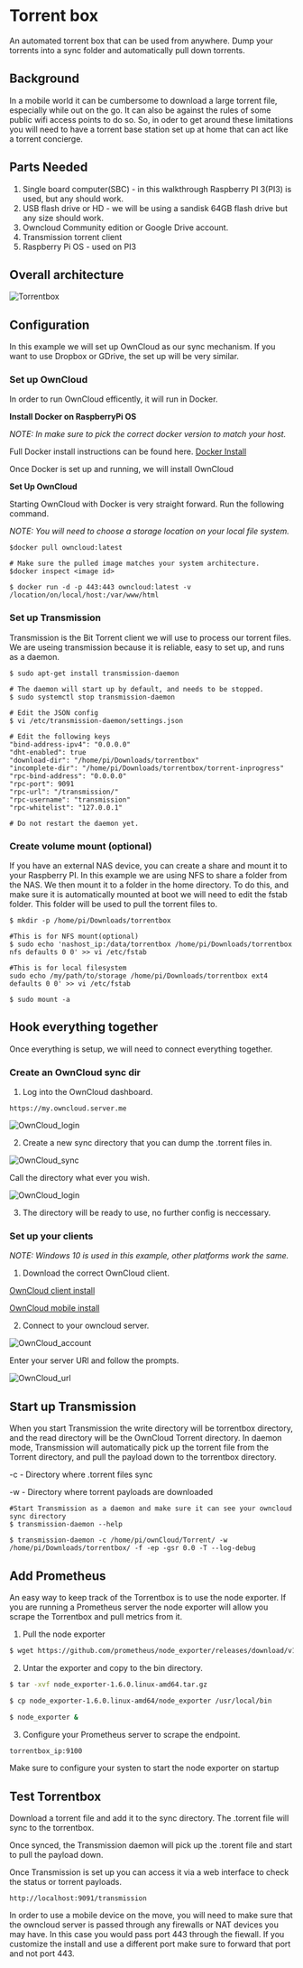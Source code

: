 # Torrent box

An automated torrent box that can be used from anywhere. Dump your torrents into a sync folder and automatically pull down torrents.

## Background

In a mobile world it can be cumbersome to download a large torrent file, especially while out on the go. It can also be against the rules of some public wifi access points to do so.
So, in oder to get around these limitations you will need to have a torrent base station set up at home that can act like a torrent concierge.

## Parts Needed

1. Single board computer(SBC) - in this walkthrough Raspberry PI 3(PI3) is used, but any should work.
2. USB flash drive or HD - we will be using a sandisk 64GB flash drive but any size should work.
3. Owncloud Community edition or Google Drive account.
4. Transmission torrent client
5. Raspberry Pi OS - used on PI3

## Overall architecture

![Torrentbox](images/architecture.png)

## Configuration

In this example we will set up OwnCloud as our sync mechanism. If you want to use Dropbox or GDrive, the set up will be very similar.

### Set up OwnCloud
In order to run OwnCloud efficently, it will run in Docker.

**Install Docker on RaspberryPi OS**

*NOTE: In make sure to pick the correct docker version to match your host.*

Full Docker install instructions can be found here. [Docker Install](https://docs.docker.com/engine/install/)

Once Docker is set up and running, we will install OwnCloud

**Set Up OwnCloud**

Starting OwnCloud with Docker is very straight forward. Run the following command.

*NOTE: You will need to choose a storage location on your local file system.*

```
$docker pull owncloud:latest

# Make sure the pulled image matches your system architecture.
$docker inspect <image id>

$ docker run -d -p 443:443 owncloud:latest -v /location/on/local/host:/var/www/html
```

### Set up Transmission

Transmission is the Bit Torrent client we will use to process our torrent files. We are useing transmission because it is reliable, easy to set up, and runs as a daemon.

```
$ sudo apt-get install transmission-daemon

# The daemon will start up by default, and needs to be stopped.
$ sudo systemctl stop transmission-daemon

# Edit the JSON config
$ vi /etc/transmission-daemon/settings.json

# Edit the following keys
"bind-address-ipv4": "0.0.0.0"
"dht-enabled": true
"download-dir": "/home/pi/Downloads/torrentbox"
"incomplete-dir": "/home/pi/Downloads/torrentbox/torrent-inprogress"
"rpc-bind-address": "0.0.0.0"
"rpc-port": 9091
"rpc-url": "/transmission/"
"rpc-username": "transmission"
"rpc-whitelist": "127.0.0.1"

# Do not restart the daemon yet.
```

### Create volume mount (optional)

If you have an external NAS device, you can create a share and mount it to your Raspberry PI. In this example we are using NFS to share a folder from the NAS.
We then mount it to a folder in the home directory. To do this, and make sure it is automatically mounted at boot we will need to edit the fstab folder. This folder will be
used to pull the torrent files to.
```
$ mkdir -p /home/pi/Downloads/torrentbox

#This is for NFS mount(optional)
$ sudo echo 'nashost_ip:/data/torrentbox /home/pi/Downloads/torrentbox nfs defaults 0 0' >> vi /etc/fstab

#This is for local filesystem
sudo echo /my/path/to/storage /home/pi/Downloads/torrentbox ext4 defaults 0 0' >> vi /etc/fstab

$ sudo mount -a
```

## Hook everything together

Once everything is setup, we will need to connect everything together.

### Create an OwnCloud sync dir

1. Log into the OwnCloud dashboard.

```
https://my.owncloud.server.me
```

![OwnCloud_login](images/oc_login.JPG)

2. Create a new sync directory that you can dump the .torrent files in.

![OwnCloud_sync](images/oc_newfolder.JPG)

Call the directory what ever you wish.

![OwnCloud_login](images/sync_dir.JPG)

3. The directory will be ready to use, no further config is neccessary.

### Set up your clients

*NOTE: Windows 10 is used in this example, other platforms work the same.*

1. Download the correct OwnCloud client.

[OwnCloud client install](https://owncloud.com/desktop-app/)

[OwnCloud mobile install](https://owncloud.com/mobile-apps/)

2. Connect to your owncloud server.

![OwnCloud_account](images/oc_account_button.JPG)

Enter your server URl and follow the prompts.

![OwnCloud_url](images/oc_connect_windows.JPG)

## Start up Transmission

When you start Transmission the write directory will be torrentbox directory, and the read directory will be the OwnCloud Torrent directory. In daemon mode, Transmission will automatically pick up the torrent file from the Torrent directory, and pull the payload down to the torrentbox directory.

-c - Directory where .torrent files sync

-w - Directory where torrent payloads are downloaded

```
#Start Transmission as a daemon and make sure it can see your owncloud sync directory
$ transmission-daemon --help

$ transmission-daemon -c /home/pi/ownCloud/Torrent/ -w /home/pi/Downloads/torrentbox/ -f -ep -gsr 0.0 -T --log-debug
```

## Add Prometheus

An easy way to keep track of the Torrentbox is to use the node exporter. If you are running a Prometheus server the node exporter will allow you scrape the Torrentbox and pull metrics from it. 

1. Pull the node exporter

```bash
$ wget https://github.com/prometheus/node_exporter/releases/download/v1.6.0/node_exporter-1.6.0.linux-amd64.tar.gz
```

2. Untar the exporter and copy to the bin directory.

```bash
$ tar -xvf node_exporter-1.6.0.linux-amd64.tar.gz

$ cp node_exporter-1.6.0.linux-amd64/node_exporter /usr/local/bin

$ node_exporter &
```

3. Configure your Prometheus server to scrape the endpoint. 

```bash
torrentbox_ip:9100
```

Make sure to configure your systen to start the node exporter on startup

## Test Torrentbox

Download a torrent file and add it to the sync directory. The .torrent file will sync to the torrentbox.

Once synced, the Transmission daemon will pick up the .torent file and start to pull the payload down.

Once Transmission is set up you can access it via a web interface to check the status or torrent payloads.

```
http://localhost:9091/transmission
```

In order to use a mobile device on the move, you will need to make sure that the owncloud server is passed through any firewalls or NAT devices you may have. In this case you would pass port 443 through the fiewall. If you customize the install and use a different port make sure to forward that port and not port 443.
